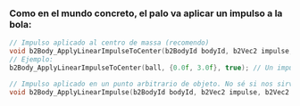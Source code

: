 ### Como en el mundo concreto, el palo va aplicar un impulso a la bola:
```cpp
// Impulso aplicado al centro de massa (recomendo)
void b2Body_ApplyLinearImpulseToCenter(b2BodyId bodyId, b2Vec2 impulse, bool wake)
// Ejemplo:
b2Body_ApplyLinearImpulseToCenter(ball, {0.0f, 3.0f}, true); // Un impulso hacia arriba con 3 N.s de magnitud

// Impulso aplicado en un punto arbitrario de objeto. No sé si nos sirve, pues genera momento angular por el torque.
void b2Body_ApplyLinearImpulse(b2BodyId bodyId, b2Vec2 impulse, b2Vec2 point, bool wake)
```